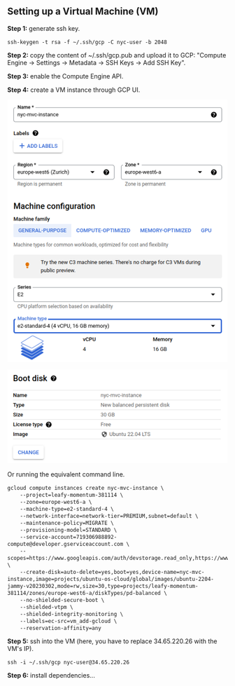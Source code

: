 ## Setting up a Virtual Machine (VM)

**Step 1:** generate ssh key.
```
ssh-keygen -t rsa -f ~/.ssh/gcp -C nyc-user -b 2048
```

**Step 2:** copy the content of ~/.ssh/gcp.pub and upload it to GCP: "Compute Engine -> Settings -> Metadata -> SSH Keys -> Add SSH Key".

**Step 3:** enable the Compute Engine API.

**Step 4:** create a VM instance through GCP UI.

![](./img/vm-setup1.png)

![](./img/vm-setup2.png)

Or running the equivalent command line.
```
gcloud compute instances create nyc-mvc-instance \
    --project=leafy-momentum-381114 \
    --zone=europe-west6-a \
    --machine-type=e2-standard-4 \
    --network-interface=network-tier=PREMIUM,subnet=default \
    --maintenance-policy=MIGRATE \
    --provisioning-model=STANDARD \
    --service-account=719306988892-compute@developer.gserviceaccount.com \
    --scopes=https://www.googleapis.com/auth/devstorage.read_only,https://www.googleapis.com/auth/logging.write,https://www.googleapis.com/auth/monitoring.write,https://www.googleapis.com/auth/servicecontrol,https://www.googleapis.com/auth/service.management.readonly,https://www.googleapis.com/auth/trace.append \
    --create-disk=auto-delete=yes,boot=yes,device-name=nyc-mvc-instance,image=projects/ubuntu-os-cloud/global/images/ubuntu-2204-jammy-v20230302,mode=rw,size=30,type=projects/leafy-momentum-381114/zones/europe-west6-a/diskTypes/pd-balanced \
    --no-shielded-secure-boot \
    --shielded-vtpm \
    --shielded-integrity-monitoring \
    --labels=ec-src=vm_add-gcloud \
    --reservation-affinity=any
```

**Step 5:** ssh into the VM (here, you have to replace 34.65.220.26 with the VM's IP).
```
ssh -i ~/.ssh/gcp nyc-user@34.65.220.26
```

**Step 6:** install dependencies...